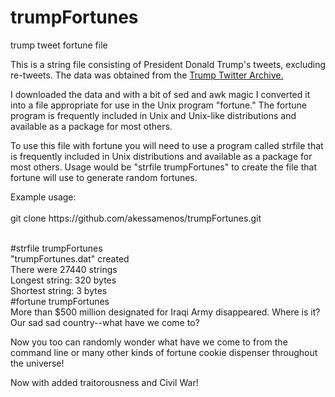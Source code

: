 # trumpFortunes
trump tweet fortune file


This is a string file consisting of President Donald Trump's tweets, excluding re-tweets. The data was obtained from the <a href="http://www.trumptwitterarchive.com/">Trump Twitter Archive.</a>
<p>I downloaded the data and with a bit of sed and awk magic I converted it into a file appropriate for use in the Unix program "fortune." The fortune program is frequently included in Unix and Unix-like distributions and available as a package for most others. <p>
 <p>To use this file with fortune you will need to use a program called strfile that is frequently included in Unix distributions and available as a package for most others. Usage would be "strfile trumpFortunes" to create the file that fortune will use to generate random fortunes. <p>
  Example usage:<br> 
 <br> 
 git clone https://github.com/akessamenos/trumpFortunes.git<br> <br> 
 
#strfile trumpFortunes<br> 
"trumpFortunes.dat" created<br> 
There were 27440 strings<br> 
Longest string: 320 bytes<br> 
Shortest string: 3 bytes<br> 
#fortune trumpFortunes<br> 
More than $500 million designated for Iraqi Army disappeared. Where is it? Our sad sad country--what have we come to?<br> 

<p>Now you too can randomly wonder what have we come to from the command line or many other kinds of fortune cookie dispenser throughout the universe!</p>

<p>Now with added traitorousness and Civil War!</p>
